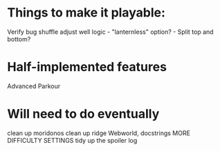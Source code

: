 # Things to make it playable:
Verify bug shuffle 
adjust well logic - "lanternless" option? - Split top and bottom?

# Half-implemented features
Advanced Parkour

# Will need to do eventually
clean up moridonos
clean up ridge
Webworld, docstrings
MORE DIFFICULTY SETTINGS
tidy up the spoiler log